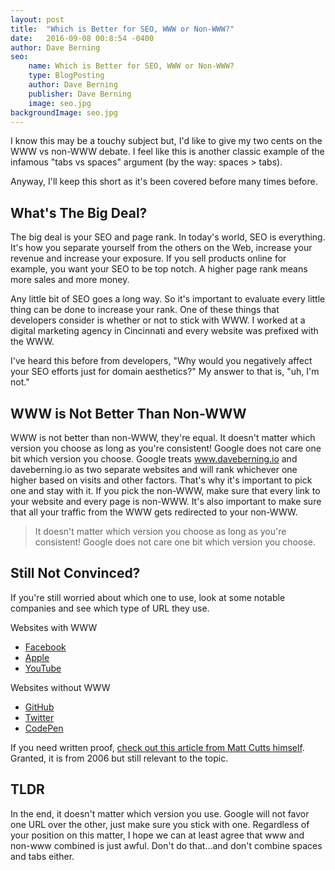 ```yaml
---
layout: post
title:  "Which is Better for SEO, WWW or Non-WWW?"
date:   2016-09-08 00:8:54 -0400
author: Dave Berning
seo:
    name: Which is Better for SEO, WWW or Non-WWW?
    type: BlogPosting
    author: Dave Berning
    publisher: Dave Berning
    image: seo.jpg
backgroundImage: seo.jpg
---
```


I know this may be a touchy subject but, I'd like to give my two cents on the WWW vs non-WWW debate. I feel like this is another classic example of the infamous "tabs vs spaces" argument (by the way: spaces > tabs).

Anyway, I'll keep this short as it's been covered before many times before.

## What's The Big Deal?
The big deal is your SEO and page rank. In today's world, SEO is everything. It's how you separate yourself from the others on the Web, increase your revenue and increase your exposure. If you sell products online for example, you want your SEO to be top notch. A higher page rank means more sales and more money.

Any little bit of SEO goes a long way. So it's important to evaluate every little thing can be done to increase your rank. One of these things that developers consider is whether or not to stick with WWW. I worked at a digital marketing agency in Cincinnati and every website was prefixed with the WWW.

I've heard this before from developers, "Why would you negatively affect your SEO efforts just for domain aesthetics?" My answer to that is, "uh, I'm not."

## WWW is Not Better Than Non-WWW
WWW is not better than non-WWW, they're equal. It doesn't matter which version you choose as long as you're consistent! Google does not care one bit which version you choose. Google treats www.daveberning.io and daveberning.io as two separate websites and will rank whichever one higher based on visits and other factors. That's why it's important to pick one and stay with it. If you pick the non-WWW, make sure that every link to your website and every page is non-WWW. It's also important to make sure that all your traffic from the WWW gets redirected to your non-WWW.

> It doesn't matter which version you choose as long as you're consistent! Google does not care one bit which version you choose.

## Still Not Convinced?
If you're still worried about which one to use, look at some notable companies and see which type of URL they use.

Websites with WWW

+ [Facebook](https://www.facebook.com/)
+ [Apple](http://www.apple.com/)
+ [YouTube](https://www.youtube.com)

Websites without WWW

+ [GitHub](https://github.com/)
+ [Twitter](https://twitter.com/)
+ [CodePen](http://codepen.io/)

If you need written proof, [check out this article from Matt Cutts himself](https://www.mattcutts.com/blog/seo-advice-url-canonicalization/). Granted, it is from 2006 but still relevant to the topic.

## TLDR
In the end, it doesn't matter which version you use. Google will not favor one URL over the other, just make sure you stick with one. Regardless of your position on this matter, I hope we can at least agree that www and non-www combined is just awful. Don't do that...and don't combine spaces and tabs either.
